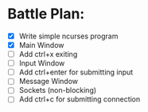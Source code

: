 # Battle Plan:

- [x] Write simple ncurses program
- [x] Main Window
- [ ] Add ctrl+x exiting
- [ ] Input Window
- [ ] Add ctrl+enter for submitting input
- [ ] Message Window
- [ ] Sockets (non-blocking)
- [ ] Add ctrl+c for submitting connection

